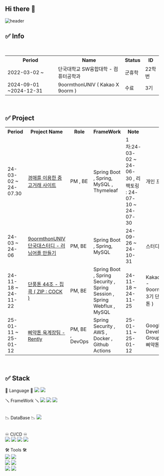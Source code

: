 ## Hi there 👋
![header](https://capsule-render.vercel.app/api?type=waving&color=0:FFC1C1,100:FFB6B6&height=200&section=footer&text=Juice's_GitHub📡&fontSize=60&fontAlignY=50&textBg=false&fontColor=FBEFEF&animation=scaleIn)


## :white_check_mark: Info
<div align="center"><br>
<table>
  <tr>
    <th>Period</th>
    <th>Name</th>
    <th>Status</th>
    <th>ID</th>
  </tr>
  <tr>
    <td>2022-03-02 ~ </td>
    <td>단국대학교 SW융합대학 - 컴퓨터공학과 </td>
    <td>군휴학</td>
    <td>22학번</td>
  </tr>
  <tr>
    <td>2024-09-01 ~2024-12-31</td>
    <td>9oormthonUNIV ( Kakao X 9oorm ) </td>
    <td>수료</td></td>
    <td>3기</td>
  </tr>


</table>
</div>
<br>

## :white_check_mark: Project 
<div align="center">
<table>
  <tr>
    <th>Period</th>
    <th>Project Name</th>
    <th>Role</th>
    <th>FrameWork</th>
    <th>Note</th>
    <th>Etc</th>
    <th>Status</th>
  </tr>
  <tr>
    <td>24-03-02 ~ 24-07.30</td>
    <td><a href="https://github.com/KangWooJu/DomProject_Final">경매를 이용한 중고거래 사이트</a></td>
    <td>PM , BE</td>
    <td>Spring Boot , Spring, MySQL , Thymeleaf </td>
    <td>1차:24-03-02 ~ 24-06-30 , 리팩토링 : 24-07-10 ~ 24-07-30</td>
    <td>개인 프로젝트</td>
    <td>완료 </td>
   
  </tr>
  <tr>
    <td>24-03 ~ 24-06</td>
    <td><a href="https://github.com/9oormthonDKU">9oormthonUNIV 단국대스터디 - 러닝어플 만들기</a></td>
    <td>PM, BE</td>
    <td>Spring Boot , Spring, MySQL </td>
    <td>24-09-26 ~ 24-10-31</td>
    <td>스터디 프로젝트</td>
    <td>배포 완료</td>
  </tr>
   <tr>
    <td>24-11-18 ~ 24-11-22</td>
    <td><a href="https://github.com/KangWooJu/2024_DANPOONG_TEAM_44_BE">단풍톤 44조 - 집콕 ( ZIP : COCK )</a></td>
    <td>PM, BE</td>
    <td>Spring Boot , Spring Security , Spring Session , Spring Webflux , MySQL</td>
    <td>24-11-18 ~ 24-11-25</td>
    <td>Kakao X 9oorm - 9oormthonUNIV 3기 단풍톤 ( 해커톤 ) </td>
    <td>배포완료</td>
  </tr>
  <tr>
    <td>25-01-11 ~ 25-01-12</td>
    <td><a href="https://github.com/Bbiyakthon-6gaejang"> 삐약톤 육계장팀 - Rently </a></td>
    <td>PM, BE , DevOps</td>
    <td> Spring Security , AWS , Docker , Github Actions </td>
    <td>25-01-11 ~ 25-01-12</td>
    <td>Google Developer Group (GDG) - 삐약톤 ( 해커톤 ) </td>
    <td>배포완료</td>
  </tr>
</table>
</div>
<br>

## :white_check_mark: Stack

💬 Language 💬
<img src="https://img.shields.io/badge/java-007396?style=flat-square&logo=java&logoColor=white"/></a>
<img src="https://img.shields.io/badge/C-A8B9CC?style=flat-square&logo=C&logoColor=white"/>

🪛 FrameWork 🪛 
<img src="https://img.shields.io/badge/springboot-6DB33F?style=for-the-badge&logo=springboot&logoColor=white"/></a>
<img src="https://img.shields.io/badge/spring-6DB33F?style=for-the-badge&logo=spring&logoColor=white"/></a>
<img src="https://img.shields.io/badge/springSecurity-6DB33F?style=for-the-badge&logo=springSercurity&logoColor=white"/><br><br>

📉 DataBase 📉 
<img src="https://img.shields.io/badge/mysql-4479A1?style=for-the-badge&logo=mysql&logoColor=white"><br><br>

♾️ CI/CD ♾️  
<img src="https://img.shields.io/badge/GitHub-181717?style=flat-square&logo=GitHub&logoColor=white"/></a>
<img src="https://img.shields.io/badge/Git-F05032?style=flat-square&logo=git&logoColor=white"/></a>
<img src="https://img.shields.io/badge/Grafana-FF7F00?style=flat-square&logo=Grafana&logoColor=red"/></a>
<img src="https://img.shields.io/badge/Prometheus-FF7F00?style=flat-square&logo=Prometheus&logoColor=white"/>


 🛠 Tools 🛠   
  <img src="https://img.shields.io/badge/Git-F05032?style=flat-square&logo=Git&logoColor=white"/></a>
  <img src="https://img.shields.io/badge/Github-181717?style=flat-square&logo=Github&logoColor=white"/></a>
  <br>
  <img src="https://img.shields.io/badge/VSCode-007ACC?style=flat-square&logo=visualstudiocode&logoColor=white"/></a>
  <img src="https://img.shields.io/badge/intellij-000000?style=flat-square&logo=intellijidea&logoColor=white"/></a>
  <br>
  <img src="https://img.shields.io/badge/Notion-000000?style=flat-square&logo=notion&logoColor=white"/></a>
  <img src="https://img.shields.io/badge/Discord-5865F2?style=flat-square&logo=discord&logoColor=white"/></a>



